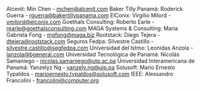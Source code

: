Alcenit: Min Chen - mchen@alcenit.com
Baker Tilly Panamá: Roderick Guerra - rguerra@bakertillypanama.com
ElConix: Virgilio Milord - vmilord@elconix.com
Goethals Consulting: Roberto Earle - rearle@goethalsconsulting.com
MAGA Systems & Consulting: Maria Gabriela Fong - mgfong@maga.biz
Rootstack: Diego Tejera - dtejera@rootstack.com
Seguros Fedpa: Silvestre Castillo - silvestre.castillo@segfedpa.com
Universidad del Istmo: Leonidas Anzola - lanzola@bgeneral.com
Universidad Tecnológica de Panamá: Nicolás Samaniego - nicolas.samaniego@utp.ac.pa
Universidad Interamericana de Panamá: Yanzelyz Ng - yanzely.ng@uip.pa
Solusoft: Mario Ernesto Typaldos - marioernesto.typaldos@solusoft.com 
IEEE: Alessandro Francolini - francolini@computer.org

